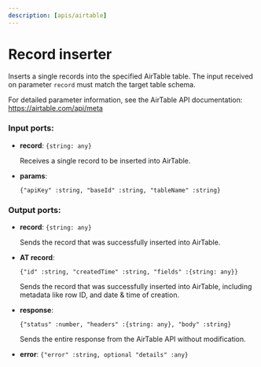 ```yaml
---
description: [apis/airtable]
---
```


# Record inserter

Inserts a single records into the specified AirTable table.
The input received on parameter `record` must match the target table schema.

For detailed parameter information, see the AirTable API documentation:
https://airtable.com/api/meta

### Input ports:

* __record__: ` {string: any} `

    Receives a single record to be inserted into AirTable.


* __params__: 
    ```
    {"apiKey" :string, "baseId" :string, "tableName" :string}
    ```

### Output ports:

* __record__: ` {string: any} `

    Sends the record that was successfully inserted into AirTable.


* __AT record__: 
    ```
    {"id" :string, "createdTime" :string, "fields" :{string: any}}
    ```

    Sends the record that was successfully inserted into AirTable, including metadata like row ID, and date & time of creation.


* __response__: 
    ```
    {"status" :number, "headers" :{string: any}, "body" :string}
    ```

    Sends the entire response from the AirTable API without modification.


* __error__: ` {"error" :string, optional "details" :any} `

